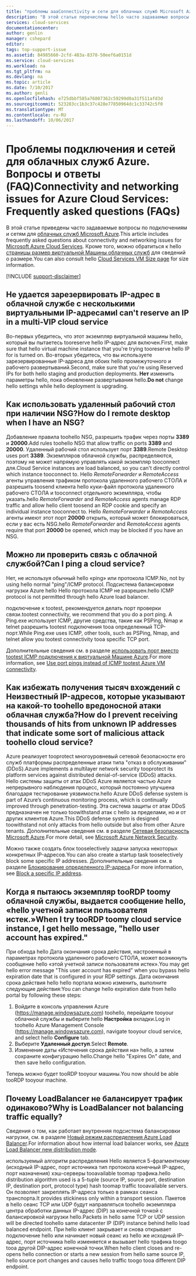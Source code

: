 ```yaml
---
title: "проблемы aaaConnectivity и сети для облачных служб Microsoft Azure часто задаваемые вопросы о | Документы Microsoft"
description: "В этой статье перечислены hello часто задаваемые вопросы о связь и сеть для облачных служб Microsoft Azure."
services: cloud-services
documentationcenter: 
author: genlin
manager: cshepard
editor: 
tags: top-support-issue
ms.assetid: 84985660-2cfd-483a-8378-50eef6a0151d
ms.service: cloud-services
ms.workload: na
ms.tgt_pltfrm: na
ms.devlang: na
ms.topic: article
ms.date: 7/10/2017
ms.author: genli
ms.openlocfilehash: e725dbbf585a76807362c59299d0a31f511afd3d
ms.sourcegitcommit: 523283cc1b3c37c428e77850964dc1c33742c5f0
ms.translationtype: MT
ms.contentlocale: ru-RU
ms.lasthandoff: 10/06/2017
---
```

# <a name="connectivity-and-networking-issues-for-azure-cloud-services-frequently-asked-questions-faqs"></a><span data-ttu-id="e26b7-103">Проблемы подключения и сетей для облачных служб Azure. Вопросы и ответы (FAQ)</span><span class="sxs-lookup"><span data-stu-id="e26b7-103">Connectivity and networking issues for Azure Cloud Services: Frequently asked questions (FAQs)</span></span>

<span data-ttu-id="e26b7-104">В этой статье приведены часто задаваемые вопросы по подключениям и сетям для [облачных служб Microsoft Azure](https://azure.microsoft.com/services/cloud-services).</span><span class="sxs-lookup"><span data-stu-id="e26b7-104">This article includes frequently asked questions about connectivity and networking issues for [Microsoft Azure Cloud Services](https://azure.microsoft.com/services/cloud-services).</span></span> <span data-ttu-id="e26b7-105">Кроме того, можно обратиться к hello [страницы размер виртуальной Машины облачных служб](cloud-services-sizes-specs.md) для сведений о размере.</span><span class="sxs-lookup"><span data-stu-id="e26b7-105">You can also consult hello [Cloud Services VM Size page](cloud-services-sizes-specs.md) for size information.</span></span>

[!INCLUDE [support-disclaimer](../../includes/support-disclaimer.md)]

## <a name="i-cant-reserve-an-ip-in-a-multi-vip-cloud-service"></a><span data-ttu-id="e26b7-106">Не удается зарезервировать IP-адрес в облачной службе с несколькими виртуальными IP-адресами</span><span class="sxs-lookup"><span data-stu-id="e26b7-106">I can't reserve an IP in a multi-VIP cloud service</span></span>
<span data-ttu-id="e26b7-107">Во-первых убедитесь, что этот экземпляр виртуальной машины hello, который вы пытаетесь tooreserve hello IP-адрес для включен.</span><span class="sxs-lookup"><span data-stu-id="e26b7-107">First, make sure that hello virtual machine instance that you're trying tooreserve hello IP for is turned on.</span></span> <span data-ttu-id="e26b7-108">Во-вторых убедитесь, что вы используете зарезервированные IP-адреса для обоих hello промежуточного и рабочего развертываний.</span><span class="sxs-lookup"><span data-stu-id="e26b7-108">Second, make sure that you're using Reserved IPs for both hello staging and production deployments.</span></span> <span data-ttu-id="e26b7-109">**Нет** изменить параметры hello, пока обновление развертывания hello.</span><span class="sxs-lookup"><span data-stu-id="e26b7-109">**Do not** change hello settings while hello deployment is upgrading.</span></span>

## <a name="how-do-i-remote-desktop-when-i-have-an-nsg"></a><span data-ttu-id="e26b7-110">Как использовать удаленный рабочий стол при наличии NSG?</span><span class="sxs-lookup"><span data-stu-id="e26b7-110">How do I remote desktop when I have an NSG?</span></span>
<span data-ttu-id="e26b7-111">Добавление правила toohello NSG, разрешить трафик через порты **3389** и **20000**.</span><span class="sxs-lookup"><span data-stu-id="e26b7-111">Add rules toohello NSG that allow traffic on ports **3389** and **20000**.</span></span>  <span data-ttu-id="e26b7-112">Удаленный рабочий стол использует порт **3389**.</span><span class="sxs-lookup"><span data-stu-id="e26b7-112">Remote Desktop uses port **3389**.</span></span>  <span data-ttu-id="e26b7-113">Экземпляров облачной службы, распределяются, поэтому не может напрямую управлять какой экземпляр tooconnect для.</span><span class="sxs-lookup"><span data-stu-id="e26b7-113">Cloud Service instances are load balanced, so you can't directly control which instance tooconnect to.</span></span>  <span data-ttu-id="e26b7-114">Hello *RemoteForwarder* и *RemoteAccess* агенты управления трафиком протокола удаленного рабочего СТОЛА и разрешить toosend клиента hello куки-файл протокола удаленного рабочего СТОЛА и tooconnect отдельного экземпляра, чтобы указать.</span><span class="sxs-lookup"><span data-stu-id="e26b7-114">hello *RemoteForwarder* and *RemoteAccess* agents manage RDP traffic and allow hello client toosend an RDP cookie and specify an individual instance tooconnect to.</span></span>  <span data-ttu-id="e26b7-115">Hello *RemoteForwarder* и *RemoteAccess* агенты имеют этот порт **20000** открыть, который может блокироваться, если у вас есть NSG.</span><span class="sxs-lookup"><span data-stu-id="e26b7-115">hello *RemoteForwarder* and *RemoteAccess* agents require that port **20000** be opened, which may be blocked if you have an NSG.</span></span>

## <a name="can-i-ping-a-cloud-service"></a><span data-ttu-id="e26b7-116">Можно ли проверить связь с облачной службой?</span><span class="sxs-lookup"><span data-stu-id="e26b7-116">Can I ping a cloud service?</span></span>

<span data-ttu-id="e26b7-117">Нет, не используя обычный hello «ping» или протокола ICMP.</span><span class="sxs-lookup"><span data-stu-id="e26b7-117">No, not by using hello normal "ping"/ICMP protocol.</span></span> <span data-ttu-id="e26b7-118">Подсистема балансировки нагрузки Azure hello Hello протокола ICMP не разрешен.</span><span class="sxs-lookup"><span data-stu-id="e26b7-118">hello ICMP protocol is not permitted through hello Azure load balancer.</span></span>

<span data-ttu-id="e26b7-119">подключение к tootest, рекомендуется делать порт проверки связи.</span><span class="sxs-lookup"><span data-stu-id="e26b7-119">tootest connectivity, we recommend that you do a port ping.</span></span> <span data-ttu-id="e26b7-120">А Ping.exe использует ICMP, другие средства, такие как PSPing, Nmap и telnet разрешить tootest подключения tooa определенный TCP-порт.</span><span class="sxs-lookup"><span data-stu-id="e26b7-120">While Ping.exe uses ICMP, other tools, such as PSPing, Nmap, and telnet allow you tootest connectivity tooa specific TCP port.</span></span>

<span data-ttu-id="e26b7-121">Дополнительные сведения см. в разделе [использовать порт вместо tootest ICMP подключения к виртуальной Машине Azure](https://blogs.msdn.microsoft.com/mast/2014/06/22/use-port-pings-instead-of-icmp-to-test-azure-vm-connectivity/).</span><span class="sxs-lookup"><span data-stu-id="e26b7-121">For more information, see [Use port pings instead of ICMP tootest Azure VM connectivity](https://blogs.msdn.microsoft.com/mast/2014/06/22/use-port-pings-instead-of-icmp-to-test-azure-vm-connectivity/).</span></span>

## <a name="how-do-i-prevent-receiving-thousands-of-hits-from-unknown-ip-addresses-that-indicate-some-sort-of-malicious-attack-toohello-cloud-service"></a><span data-ttu-id="e26b7-122">Как избежать получения тысяч вхождений с Неизвестный IP-адресов, которые указывают на какой-то toohello вредоносной атаки облачная служба?</span><span class="sxs-lookup"><span data-stu-id="e26b7-122">How do I prevent receiving thousands of hits from unknown IP addresses that indicate some sort of malicious attack toohello cloud service?</span></span>
<span data-ttu-id="e26b7-123">Azure реализует tooprotect многоуровневый сетевой безопасности его служб платформы распределенные атаки типа "отказ в обслуживании" (DDoS).</span><span class="sxs-lookup"><span data-stu-id="e26b7-123">Azure implements a multilayer network security tooprotect its platform services against distributed denial-of-service (DDoS) attacks.</span></span> <span data-ttu-id="e26b7-124">Hello системы защиты от атак DDoS Azure является частью Azure непрерывного наблюдения процесс, который постоянно улучшена благодаря тестирование уязвимости.</span><span class="sxs-lookup"><span data-stu-id="e26b7-124">hello Azure DDoS defense system is part of Azure’s continuous monitoring process, which is continually improved through penetration-testing.</span></span> <span data-ttu-id="e26b7-125">Эта система защиты от атак DDoS предназначен не только toowithstand атак с hello за пределами, но и от других клиентов Azure.</span><span class="sxs-lookup"><span data-stu-id="e26b7-125">This DDoS defense system is designed toowithstand not only attacks from hello outside but also from other Azure tenants.</span></span> <span data-ttu-id="e26b7-126">Дополнительные сведения см. в разделе [Сетевая безопасность Microsoft Azure](http://download.microsoft.com/download/C/A/3/CA3FC5C0-ECE0-4F87-BF4B-D74064A00846/AzureNetworkSecurity_v3_Feb2015.pdf).</span><span class="sxs-lookup"><span data-stu-id="e26b7-126">For more detail, see [Microsoft Azure Network Security](http://download.microsoft.com/download/C/A/3/CA3FC5C0-ECE0-4F87-BF4B-D74064A00846/AzureNetworkSecurity_v3_Feb2015.pdf).</span></span>

<span data-ttu-id="e26b7-127">Можно также создать блок tooselectively задачи запуска некоторых конкретных IP-адресов.</span><span class="sxs-lookup"><span data-stu-id="e26b7-127">You can also create a startup task tooselectively block some specific IP addresses.</span></span> <span data-ttu-id="e26b7-128">Дополнительные сведения см. в разделе [Блокирование определенного IP-адреса](cloud-services-startup-tasks-common.md#block-a-specific-ip-address).</span><span class="sxs-lookup"><span data-stu-id="e26b7-128">For more information, see [Block a specific IP address](cloud-services-startup-tasks-common.md#block-a-specific-ip-address).</span></span>

## <a name="when-i-try-toordp-toomy-cloud-service-instance-i-get-hello-message-hello-user-account-has-expired"></a><span data-ttu-id="e26b7-129">Когда я пытаюсь экземпляр tooRDP toomy облачной службы, выдается сообщение hello, «hello учетной записи пользователя истек.»</span><span class="sxs-lookup"><span data-stu-id="e26b7-129">When I try tooRDP toomy cloud service instance, I get hello message, "hello user account has expired."</span></span>
<span data-ttu-id="e26b7-130">При обхода hello Дата окончания срока действия, настроенный в параметрах протокола удаленного рабочего СТОЛА, может возникнуть сообщение hello «этой учетной записи пользователя истек».</span><span class="sxs-lookup"><span data-stu-id="e26b7-130">You may get hello error message "This user account has expired" when you bypass hello expiration date that is configured in your RDP settings.</span></span> <span data-ttu-id="e26b7-131">Дата окончания срока действия hello hello портала можно изменить, выполните следующие действия:</span><span class="sxs-lookup"><span data-stu-id="e26b7-131">You can change hello expiration date from hello portal by following these steps:</span></span>
1. <span data-ttu-id="e26b7-132">Войдите в консоль управления Azure (https://manage.windowsazure.com) toohello, перейдите tooyour облачной службы и выберите hello **Настройка** вкладки.</span><span class="sxs-lookup"><span data-stu-id="e26b7-132">Log in toohello Azure Management Console (https://manage.windowsazure.com), navigate tooyour cloud service, and select hello **Configure** tab.</span></span>
2. <span data-ttu-id="e26b7-133">Выберите **Удаленный доступ**.</span><span class="sxs-lookup"><span data-stu-id="e26b7-133">Select **Remote**.</span></span>
3. <span data-ttu-id="e26b7-134">Изменение даты «Истечения срока действия на» hello, а затем сохраните конфигурацию hello.</span><span class="sxs-lookup"><span data-stu-id="e26b7-134">Change hello "Expires On" date, and then save hello configuration.</span></span>

<span data-ttu-id="e26b7-135">Теперь можно будет tooRDP tooyour машины.</span><span class="sxs-lookup"><span data-stu-id="e26b7-135">You now should be able tooRDP tooyour machine.</span></span>

## <a name="why-is-loadbalancer-not-balancing-traffic-equally"></a><span data-ttu-id="e26b7-136">Почему LoadBalancer не балансирует трафик одинаково?</span><span class="sxs-lookup"><span data-stu-id="e26b7-136">Why is LoadBalancer not balancing traffic equally?</span></span>
<span data-ttu-id="e26b7-137">Сведения о том, как работает внутренняя подсистема балансировки нагрузки, см. в разделе [Новый режим распределения Azure Load Balancer](https://azure.microsoft.com/blog/azure-load-balancer-new-distribution-mode/).</span><span class="sxs-lookup"><span data-stu-id="e26b7-137">For information about how internal load balancer works, see [Azure Load Balancer new distribution mode](https://azure.microsoft.com/blog/azure-load-balancer-new-distribution-mode/).</span></span>

<span data-ttu-id="e26b7-138">используемый алгоритм распределения Hello является 5-фрагментному (исходный IP-адрес, порт источника тип протокола конечный IP-адрес, порт назначения) хэш-серверы tooavailable toomap трафика.</span><span class="sxs-lookup"><span data-stu-id="e26b7-138">hello distribution algorithm used is a 5-tuple (source IP, source port, destination IP, destination port, protocol type) hash toomap traffic tooavailable servers.</span></span> <span data-ttu-id="e26b7-139">Он позволяет закреплять IP-адреса только в рамках сеанса транспорта.</span><span class="sxs-lookup"><span data-stu-id="e26b7-139">It provides stickiness only within a transport session.</span></span> <span data-ttu-id="e26b7-140">Пакетов в hello сеанс TCP или UDP будут направляться toohello экземпляра центра обработки данных IP-адрес (DIP) за конечной точкой с балансировкой нагрузки hello.</span><span class="sxs-lookup"><span data-stu-id="e26b7-140">Packets in hello same TCP or UDP session will be directed toohello same datacenter IP (DIP) instance behind hello load balanced endpoint.</span></span> <span data-ttu-id="e26b7-141">При hello клиент закрывает и снова открывает подключение hello или начинает новый сеанс из hello же исходный IP-адрес, порт источника hello изменяется и вызывает hello трафика toogo tooa другой DIP-адрес конечной точки.</span><span class="sxs-lookup"><span data-stu-id="e26b7-141">When hello client closes and re-opens hello connection or starts a new session from hello same source IP, hello source port changes and causes hello traffic toogo tooa different DIP endpoint.</span></span>
